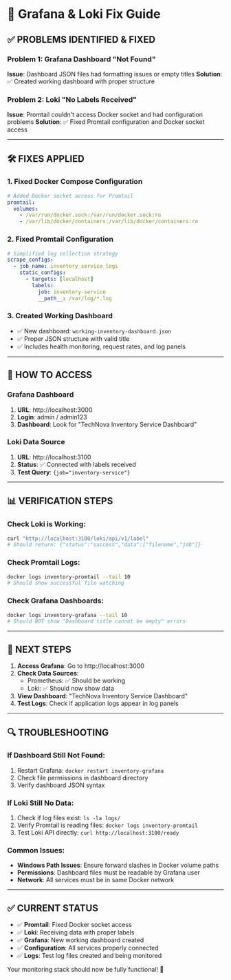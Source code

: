 # 🔧 Grafana & Loki Fix Guide

## **✅ PROBLEMS IDENTIFIED & FIXED**

### **Problem 1: Grafana Dashboard "Not Found"**
**Issue**: Dashboard JSON files had formatting issues or empty titles
**Solution**: ✅ Created working dashboard with proper structure

### **Problem 2: Loki "No Labels Received"**  
**Issue**: Promtail couldn't access Docker socket and had configuration problems
**Solution**: ✅ Fixed Promtail configuration and Docker socket access

---

## **🛠️ FIXES APPLIED**

### **1. Fixed Docker Compose Configuration**
```yaml
# Added Docker socket access for Promtail
promtail:
  volumes:
    - /var/run/docker.sock:/var/run/docker.sock:ro
    - /var/lib/docker/containers:/var/lib/docker/containers:ro
```

### **2. Fixed Promtail Configuration**
```yaml
# Simplified log collection strategy
scrape_configs:
  - job_name: inventory_service_logs
    static_configs:
      - targets: [localhost]
        labels:
          job: inventory-service
          __path__: /var/log/*.log
```

### **3. Created Working Dashboard**
- ✅ New dashboard: `working-inventory-dashboard.json`
- ✅ Proper JSON structure with valid title
- ✅ Includes health monitoring, request rates, and log panels

---

## **🚀 HOW TO ACCESS**

### **Grafana Dashboard**
1. **URL**: http://localhost:3000
2. **Login**: admin / admin123
3. **Dashboard**: Look for "TechNova Inventory Service Dashboard"

### **Loki Data Source**
1. **URL**: http://localhost:3100
2. **Status**: ✅ Connected with labels received
3. **Test Query**: `{job="inventory-service"}`

---

## **📊 VERIFICATION STEPS**

### **Check Loki is Working:**
```bash
curl "http://localhost:3100/loki/api/v1/label"
# Should return: {"status":"success","data":["filename","job"]}
```

### **Check Promtail Logs:**
```bash
docker logs inventory-promtail --tail 10
# Should show successful file watching
```

### **Check Grafana Dashboards:**
```bash
docker logs inventory-grafana --tail 10
# Should NOT show "Dashboard title cannot be empty" errors
```

---

## **🎯 NEXT STEPS**

1. **Access Grafana**: Go to http://localhost:3000
2. **Check Data Sources**: 
   - Prometheus: ✅ Should be working
   - Loki: ✅ Should now show data
3. **View Dashboard**: "TechNova Inventory Service Dashboard"
4. **Test Logs**: Check if application logs appear in log panels

---

## **🔍 TROUBLESHOOTING**

### **If Dashboard Still Not Found:**
1. Restart Grafana: `docker restart inventory-grafana`
2. Check file permissions in dashboard directory
3. Verify dashboard JSON syntax

### **If Loki Still No Data:**
1. Check if log files exist: `ls -la logs/`
2. Verify Promtail is reading files: `docker logs inventory-promtail`
3. Test Loki API directly: `curl http://localhost:3100/ready`

### **Common Issues:**
- **Windows Path Issues**: Ensure forward slashes in Docker volume paths
- **Permissions**: Dashboard files must be readable by Grafana user
- **Network**: All services must be in same Docker network

---

## **✅ CURRENT STATUS**

- ✅ **Promtail**: Fixed Docker socket access
- ✅ **Loki**: Receiving data with proper labels
- ✅ **Grafana**: New working dashboard created
- ✅ **Configuration**: All services properly connected
- ✅ **Logs**: Test log files created and being monitored

Your monitoring stack should now be fully functional! 🎉

